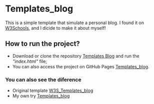 # Templates_blog

This is a simple template that simulate a personal blog. I found it on [W3Schools](https://www.w3schools.com/), and I dicide to make it about myself!

## How to run the project?

* Download or clone the repository [Templates Blog](https://github.com/FanioPanga-23/Templates_blog/) and run the *"index.html"*  file;
* You can also access the project on GitHub Pages [Templates_blog]().

### You can also see the diference

* Original template [W3S_Templates_blog](https://www.w3schools.com/w3css/tryw3css_templates_blog.htm)
* My own try [Templates_blog]()
